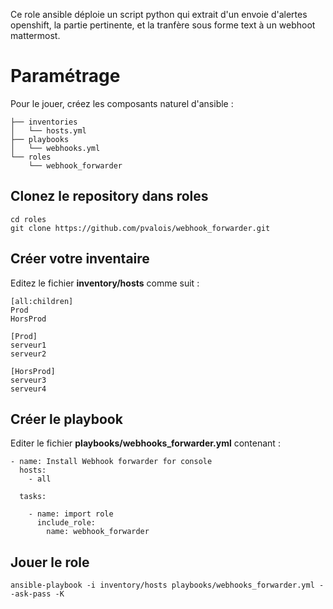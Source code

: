 Ce role ansible déploie un script python qui extrait d'un envoie d'alertes openshift, la partie pertinente, et la tranfère sous forme text à un webhoot mattermost.

Paramétrage
============

Pour le jouer, créez les composants naturel d'ansible : 

```
├── inventories
│   └── hosts.yml
├── playbooks
│   └── webhooks.yml
└── roles
    └── webhook_forwarder
``` 

Clonez le repository dans roles
--------------------------------

```
cd roles
git clone https://github.com/pvalois/webhook_forwarder.git
```

Créer votre inventaire
-----------------------

Editez le fichier **inventory/hosts** comme suit : 

```
[all:children]
Prod
HorsProd

[Prod]
serveur1
serveur2

[HorsProd]
serveur3
serveur4
```

Créer le playbook
------------------

Editer le fichier **playbooks/webhooks_forwarder.yml** contenant : 

``` 
- name: Install Webhook forwarder for console
  hosts: 
    - all

  tasks:

    - name: import role
      include_role: 
        name: webhook_forwarder
``` 

Jouer le role  
--------------

```
ansible-playbook -i inventory/hosts playbooks/webhooks_forwarder.yml --ask-pass -K 
``` 
